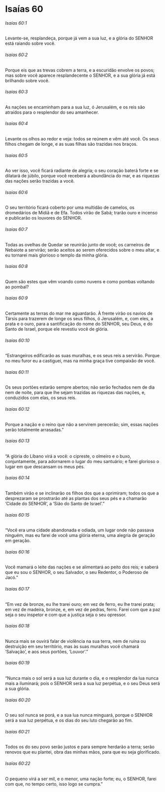 # Isaías 60

###### Isaías 60:1

Levante-se, resplandeça, porque já vem a sua luz, e a glória do SENHOR está raiando sobre você.

###### Isaías 60:2

Porque eis que as trevas cobrem a terra, e a escuridão envolve os povos; mas sobre você aparece resplandecente o SENHOR, e a sua glória já está brilhando sobre você.

###### Isaías 60:3

As nações se encaminham para a sua luz, ó Jerusalém, e os reis são atraídos para o resplendor do seu amanhecer.

###### Isaías 60:4

Levante os olhos ao redor e veja: todos se reúnem e vêm até você. Os seus filhos chegam de longe, e as suas filhas são trazidas nos braços.

###### Isaías 60:5

Ao ver isso, você ficará radiante de alegria; o seu coração baterá forte e se dilatará de júbilo, porque você receberá a abundância do mar, e as riquezas das nações serão trazidas a você.

###### Isaías 60:6

O seu território ficará coberto por uma multidão de camelos, os dromedários de Midiã e de Efa. Todos virão de Sabá; trarão ouro e incenso e publicarão os louvores do SENHOR.

###### Isaías 60:7

Todas as ovelhas de Quedar se reunirão junto de você; os carneiros de Nebaiote a servirão; serão aceitos ao serem oferecidos sobre o meu altar, e eu tornarei mais glorioso o templo da minha glória.

###### Isaías 60:8

Quem são estes que vêm voando como nuvens e como pombas voltando ao pombal?

###### Isaías 60:9

Certamente as terras do mar me aguardarão. À frente virão os navios de Társis para trazerem de longe os seus filhos, ó Jerusalém, e, com eles, a prata e o ouro, para a santificação do nome do SENHOR, seu Deus, e do Santo de Israel, porque ele revestiu você de glória.

###### Isaías 60:10

“Estrangeiros edificarão as suas muralhas, e os seus reis a servirão. Porque no meu furor eu a castiguei, mas na minha graça tive compaixão de você.

###### Isaías 60:11

Os seus portões estarão sempre abertos; não serão fechados nem de dia nem de noite, para que lhe sejam trazidas as riquezas das nações, e, conduzidos com elas, os seus reis.

###### Isaías 60:12

Porque a nação e o reino que não a servirem perecerão; sim, essas nações serão totalmente arrasadas.”

###### Isaías 60:13

“A glória do Líbano virá a você: o cipreste, o olmeiro e o buxo, conjuntamente, para adornarem o lugar do meu santuário; e farei glorioso o lugar em que descansam os meus pés.

###### Isaías 60:14

Também virão e se inclinarão os filhos dos que a oprimiram; todos os que a desprezaram se prostrarão até as plantas dos seus pés e a chamarão ‘Cidade do SENHOR’, a ‘Sião do Santo de Israel’.”

###### Isaías 60:15

“Você era uma cidade abandonada e odiada, um lugar onde não passava ninguém, mas eu farei de você uma glória eterna, uma alegria de geração em geração.

###### Isaías 60:16

Você mamará o leite das nações e se alimentará ao peito dos reis; e saberá que eu sou o SENHOR, o seu Salvador, o seu Redentor, o Poderoso de Jacó.”

###### Isaías 60:17

“Em vez de bronze, eu lhe trarei ouro; em vez de ferro, eu lhe trarei prata; em vez de madeira, bronze, e, em vez de pedras, ferro. Farei com que a paz seja o seu inspetor e com que a justiça seja o seu opressor.

###### Isaías 60:18

Nunca mais se ouvirá falar de violência na sua terra, nem de ruína ou destruição em seu território, mas às suas muralhas você chamará ‘Salvação’, e aos seus portões, ‘Louvor’.”

###### Isaías 60:19

“Nunca mais o sol será a sua luz durante o dia, e o resplendor da lua nunca mais a iluminará; pois o SENHOR será a sua luz perpétua, e o seu Deus será a sua glória.

###### Isaías 60:20

O seu sol nunca se porá, e a sua lua nunca minguará, porque o SENHOR será a sua luz perpétua, e os dias do seu luto chegarão ao fim.

###### Isaías 60:21

Todos os do seu povo serão justos e para sempre herdarão a terra; serão renovos que eu plantei, obra das minhas mãos, para que eu seja glorificado.

###### Isaías 60:22

O pequeno virá a ser mil, e o menor, uma nação forte; eu, o SENHOR, farei com que, no tempo certo, isso logo se cumpra.”

